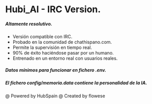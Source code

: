 
# Hubi_AI - IRC Version.

##### Altamente resolutivo.

- Versión compatible con IRC.
- Probado en la comunidad de chathispano.com.
- Permite la supervisión en tiempo real.
- 90% de éxito haciéndose pasar por un humano.
- Entrenado en un entorno real con usuarios reales.


##### Datos mínimos para funcionar en fichero .env.
##### El fichero config/memoria.data contiene la personalidad de la IA.

@ Powered by HubSpain
@ Created by flowese

